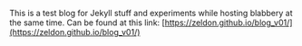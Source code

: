 This is a test blog for Jekyll stuff and experiments while hosting blabbery at the same time.
Can be found at this link: [https://zeldon.github.io/blog_v01/](https://zeldon.github.io/blog_v01/)
